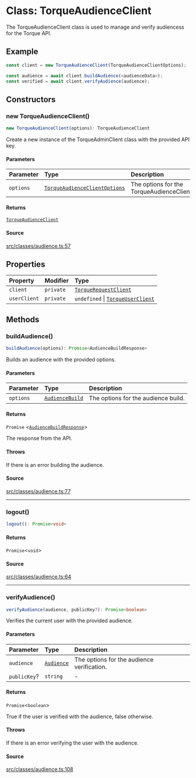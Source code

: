 # Class: TorqueAudienceClient

The TorqueAudienceClient class is used to manage and verify audiencess for the Torque API.

## Example

```ts
const client = new TorqueAudienceClient(TorqueAudienceClientOptions);

const audience = await client.buildAudience(<audienceData>);
const verified = await client.verifyAudience(audience);
```

## Constructors

### new TorqueAudienceClient()

```ts
new TorqueAudienceClient(options): TorqueAudienceClient
```

Create a new instance of the TorqueAdminClient class with the provided API key.

#### Parameters

| Parameter | Type | Description |
| :------ | :------ | :------ |
| `options` | [`TorqueAudienceClientOptions`](../type-aliases/TorqueAudienceClientOptions.md) | The options for the TorqueAudienceClient. |

#### Returns

[`TorqueAudienceClient`](TorqueAudienceClient.md)

#### Source

[src/classes/audience.ts:57](https://github.com/torque-labs/torque-ts-sdk/blob/2e5f57950645ce53fe6b770ba8048e80e413132e/src/classes/audience.ts#L57)

## Properties

| Property | Modifier | Type |
| :------ | :------ | :------ |
| `client` | `private` | [`TorqueRequestClient`](TorqueRequestClient.md) |
| `userClient` | `private` | `undefined` \| [`TorqueUserClient`](TorqueUserClient.md) |

## Methods

### buildAudience()

```ts
buildAudience(options): Promise<AudienceBuildResponse>
```

Builds an audience with the provided options.

#### Parameters

| Parameter | Type | Description |
| :------ | :------ | :------ |
| `options` | [`AudienceBuild`](../type-aliases/AudienceBuild.md) | The options for the audience build. |

#### Returns

`Promise` \<[`AudienceBuildResponse`](../type-aliases/AudienceBuildResponse.md)\>

The response from the API.

#### Throws

If there is an error building the audience.

#### Source

[src/classes/audience.ts:77](https://github.com/torque-labs/torque-ts-sdk/blob/2e5f57950645ce53fe6b770ba8048e80e413132e/src/classes/audience.ts#L77)

***

### logout()

```ts
logout(): Promise<void>
```

#### Returns

`Promise`\<`void`\>

#### Source

[src/classes/audience.ts:64](https://github.com/torque-labs/torque-ts-sdk/blob/2e5f57950645ce53fe6b770ba8048e80e413132e/src/classes/audience.ts#L64)

***

### verifyAudience()

```ts
verifyAudience(audience, publicKey?): Promise<boolean>
```

Verifies the current user with the provided audience.

#### Parameters

| Parameter | Type | Description |
| :------ | :------ | :------ |
| `audience` | [`Audience`](../type-aliases/Audience.md) | The options for the audience verification. |
| `publicKey`? | `string` | - |

#### Returns

`Promise`\<`boolean`\>

True if the user is verified with the audience, false otherwise.

#### Throws

If there is an error verifying the user with the audience.

#### Source

[src/classes/audience.ts:108](https://github.com/torque-labs/torque-ts-sdk/blob/2e5f57950645ce53fe6b770ba8048e80e413132e/src/classes/audience.ts#L108)
